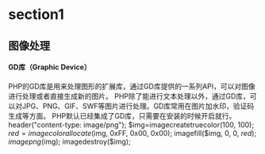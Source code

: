 # section1

## 图像处理

#### GD库（Graphic Device）
PHP的GD库是用来处理图形的扩展库，通过GD库提供的一系列API，可以对图像进行处理或者直接生成新的图片。
PHP除了能进行文本处理以外，通过GD库，可以对JPG、PNG、GIF、SWF等图片进行处理。GD库常用在图片加水印，验证码生成等方面。
PHP默认已经集成了GD库，只需要在安装的时候开启就行。
header("content-type: image/png");
$img=imagecreatetruecolor(100, 100);
$red=imagecolorallocate($img, 0xFF, 0x00, 0x00);
imagefill($img, 0, 0, $red);
imagepng($img);
imagedestroy($img);